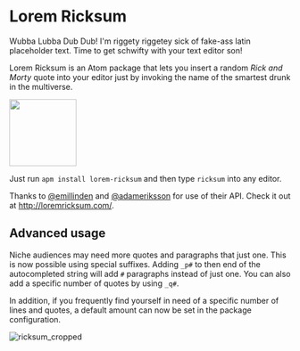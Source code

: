 # Lorem Ricksum

Wubba Lubba Dub Dub! I'm riggety riggetey sick of fake-ass latin placeholder text.
Time to get schwifty with your text editor son!

Lorem Ricksum is an Atom package that lets you insert a random _Rick and Morty_
quote into your editor just by invoking the name of the smartest drunk in the
multiverse.

<img src=http://imgur.com/8cYOxyo.gif width=120/>

Just run `apm install lorem-ricksum` and then type `ricksum` into any editor.

Thanks to [@emillinden](https://twitter.com/emillinden) and [@adameriksson](https://twitter.com/adameriksson) for use of their API. Check it out at http://loremricksum.com/.


## Advanced usage
Niche audiences may need more quotes and paragraphs that just one. This is now possible using special suffixes. Adding `_p#` to then end of the autocompleted string will add `#` paragraphs instead of just one. You can also add a specific number of quotes by using `_q#`.

In addition, if you frequently find yourself in need of a specific number of lines and quotes, a default amount can now be set in the package configuration.

![ricksum_cropped](https://cloud.githubusercontent.com/assets/10768827/25765912/17c68374-31b5-11e7-868d-75be962c202a.gif)
